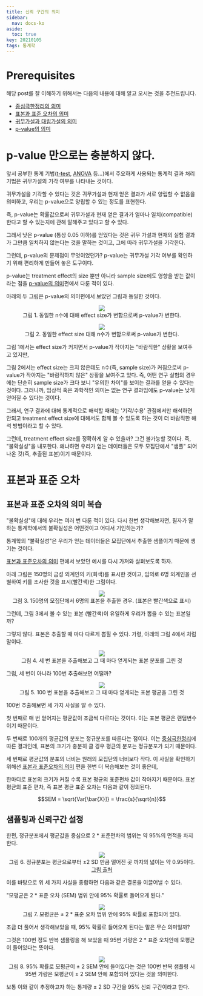 ```yaml
---
title: 신뢰 구간의 의미
sidebar:
  nav: docs-ko
aside:
  toc: true
key: 20210105
tags: 통계학
---
```


# Prerequisites

해당 post를 잘 이해하기 위해서는 다음의 내용에 대해 알고 오시는 것을 추천드립니다.

* [중심극한정리의 의미](https://angeloyeo.github.io/2020/09/15/CLT_meaning.html)
* [표본과 표준 오차의 의미](https://angeloyeo.github.io/2020/02/12/standard_error.html)
* [귀무가설과 대립가설의 의미](https://angeloyeo.github.io/2020/03/25/hypothesis.html)
* [p-value의 의미](https://angeloyeo.github.io/2020/03/29/p_value.html)

# p-value 만으로는 충분하지 않다.

앞서 공부한 통계 기법([t-test](https://angeloyeo.github.io/2020/02/13/Students_t_test.html), [ANOVA](https://angeloyeo.github.io/2020/02/29/ANOVA.html) 등...)에서 주요하게 사용되는 통계적 결과 처리 기법은 귀무가설의 기각 여부를 나타내는 것이다.

귀무가설을 기각할 수 있다는 것은 귀무가설과 현재 얻은 결과가 서로 양립할 수 없음을 의미하고, 우리는 p-value으로 양립할 수 있는 정도를 표현한다.

즉, p-value는 확률값으로써 귀무가설과 현재 얻은 결과가 얼마나 일치(compatible)한다고 할 수 있는지에 관해 말해주고 있다고 할 수 있다.

그래서 낮은 p-value (통상 0.05 이하)를 얻었다는 것은 귀무 가설과 현재의 실험 결과가 그만큼 일치하지 않는다는 것을 말하는 것이고, 그에 따라 귀무가설을 기각한다.

그런데, p-value의 문제점이 무엇이었던가? p-value는 귀무가설 기각 여부를 확인하기 위해 편리하게 만들어 놓은 도구이다.

p-value는 treatment effect의 size 뿐만 아니라 sample size에도 영향을 받는 값이라는 점을 [p-value의 의미](https://angeloyeo.github.io/2020/03/29/p_value.html)편에서 다룬 적이 있다.

아래의 두 그림은 p-value의 의미편에서 보았던 그림과 동일한 것이다.

<p align = "center">
  <img src = "https://raw.githubusercontent.com/angeloyeo/angeloyeo.github.io/master/pics/2020-03-29-p_value/pic1.png">
  <br>
  그림 1. 동일한 n수에 대해 effect size가 변함으로써 p-value가 변한다.
</p>

<p align = "center">
  <img src = "https://raw.githubusercontent.com/angeloyeo/angeloyeo.github.io/master/pics/2020-03-29-p_value/pic2.png">
  <br>
  그림 2. 동일한 effect size 대해 n수가 변함으로써 p-value가 변한다.
</p>

그림 1에서는 effect size가 커지면서 p-value가 작아지는 "바람직한" 상황을 보여주고 있지만,

그림 2에서는 effect size는 크지 않은데도 n수(즉, sample size)가 커짐으로써 p-value가 작아지는 "바람직하지 않은" 상황을 보여주고 있다. 즉, 어떤 연구 실험의 경우에는 단순히 sample size가 크다 보니 "유의한 차이"를 보이는 결과를 얻을 수 있다는 것이다. 그러니까, 임상적 혹은 과학적인 의미는 없는 연구 결과임에도 p-value는 낮게 얻어질 수 있다는 것이다.

그래서, 연구 결과에 대해 통계적으로 해석할 때에는 '기각/수용' 관점에서만 해석하면 안되고 treatment effect size에 대해서도 함께 볼 수 있도록 하는 것이 더 바람직한 해석 방법이라고 할 수 있다.

그런데, treatment effect size를 정확하게 알 수 있을까? 그건 불가능할 것이다. 즉, "불확실성"을 내포한다. 왜냐하면 우리가 얻는 데이터들은 모두 모집단에서 "샘플" 되어 나온 것(즉, 추출된 표본)이기 때문이다.

# 표본과 표준 오차

## 표본과 표준 오차의 의미 복습

"불확실성"에 대해 우리는 여러 번 다룬 적이 있다. 다시 한번 생각해보자면, 필자가 말하는 통계학에서의 불확실성은 어떤것이고 어디서 기인하는가?

통계학의 "불확실성"은 우리가 얻는 데이터들은 모집단에서 추출한 샘플이기 때문에 생기는 것이다.

[표본과 표준오차의 의미](https://angeloyeo.github.io/2020/02/12/standard_error.html) 편에서 보았던 예시를 다시 가져와 살펴보도록 하자.

아래 그림은 150명의 금성 외계인의 키(회색)를 표시한 것이고, 임의로 6명 외계인을 선별하여 키를 조사한 것을 표시(빨간색)한 그림이다.

<p align = "center">
  <img src = "https://raw.githubusercontent.com/angeloyeo/angeloyeo.github.io/master/pics/2020-02-12-standard_error/pic2.png">
  <br>
  그림 3. 150명의 모집단에서 6명의 표본을 추출한 경우. (표본은 빨간색으로 표시)
</p>

그런데, 그림 3에서 볼 수 있는 표본 (빨간색)이 유일하게 우리가 뽑을 수 있는 표본일까?

그렇지 않다. 표본은 추출할 때 마다 다르게 뽑힐 수 있다. 가령, 아래의 그림 4에서 처럼 말이다.

<p align = "center">
  <img src = "https://raw.githubusercontent.com/angeloyeo/angeloyeo.github.io/master/pics/2020-02-12-standard_error/pic3.png">
  <br>
  그림 4. 세 번 표본을 추출해보고 그 때 마다 얻게되는 표본 분포를 그린 것  
</p>

그럼, 세 번이 아니라 100번 추출해보면 어떨까?

<p align = "center">
  <img src = "https://raw.githubusercontent.com/angeloyeo/angeloyeo.github.io/master/pics/2020-02-12-standard_error/pic4.gif">
  <br>
  그림 5. 100 번 표본을 추출해보고 그 때 마다 얻게되는 표본 평균을 그린 것
</p>

100번 추출해보면 세 가지 사실을 알 수 있다.

첫 번째로 매 번 얻어지는 평균값이 조금씩 다르다는 것이다. 이는 표본 평균은 랜덤변수이기 때문이다. 

두 번째로 100개의 평균값의 분포는 정규분포를 따른다는 점이다. 이는 [중심극한정리](https://angeloyeo.github.io/2020/09/15/CLT_meaning.html)에 따른 결과인데, 표본의 크기가 충분히 클 경우 평균의 분포는 정규분포가 되기 때문이다.

세 번째로 평균값의 분포의 너비는 원래의 모집단의 너비보다 작다. 이 사실을 확인하기 위해선 [표본과 표준오차의 의미](https://angeloyeo.github.io/2020/02/12/standard_error.html) 편을 한번 더 복습해보는 것이 좋은데,

한마디로 표본의 크기가 커질 수록 표본 평균의 표준편차 값이 작아지기 때문이다. 표본 평균의 표준 편차, 즉 표본 평균 표준 오차는 다음과 같이 정의된다.

$$SEM = \sqrt{Var[\bar{X}]} = \frac{s}{\sqrt{n}}$$

## 샘플링과 신뢰구간 설정


한편, 정규분포에서 평균값을 중심으로 2 * 표준편차의 범위는 약 95%의 면적을 차지한다. 

<p align = "center">
  <img src = "https://loonylabs.files.wordpress.com/2019/09/variance-2.png?w=590">
  <br>
  그림 6. 정규분포는 평균으로부터 ±2 SD 만큼 떨어진 곳 까지의 넓이는 약 0.95이다.
  <br>
  <a href = "https://loonylabs.org/2019/09/12/day24-365doa/">그림 출처 </a>
</p>

이를 바탕으로 위 세 가지 사실을 종합하면 다음과 같은 결론을 이끌어낼 수 있다.

"모평균은 2 * 표준 오차 (SEM) 범위 안에 95% 확률로 들어오게 된다."

[//]:# (그림 7의 sample 수가 6개로 너무 작기 때문에 2 * SEM을 쓰기는 어려움. 내용 수정할 것.)

<p align = "center">
  <img src = "https://raw.githubusercontent.com/angeloyeo/angeloyeo.github.io/master/pics/2021-01-05-confidence_interval/pic7.png">
  <br>
  그림 7. 모평균은 ± 2 * 표준 오차 범위 안에 95% 확률로 포함되어 있다.
</p>

조금 더 풀어서 생각해보았을 때, 95% 확률로 들어오게 된다는 말은 무슨 의미일까?

그것은 100번 정도 반복 샘플링을 해 보았을 때 95번 가량은 2 * 표준 오차안에 모평균이 들어있다는 뜻이다.

[//]:# (그림 8도 마찬가지로 sample수 늘린 다음 다시 그릴 것)

<p align = "center">
  <img src = "https://raw.githubusercontent.com/angeloyeo/angeloyeo.github.io/master/pics/2021-01-05-confidence_interval/pic8.png">
  <br>
  그림 8. 95% 확률로 모평균이 ± 2 SEM 안에 들어있다는 것은 100번 반복 샘플링 시 95번 가량은 모평균이 ± 2 SEM 안에 포함되어 있다는 것을 의미한다.
</p>

보통 이와 같이 추정하고자 하는 통계량 ± 2 SD 구간을 95% 신뢰 구간이라고 한다.



